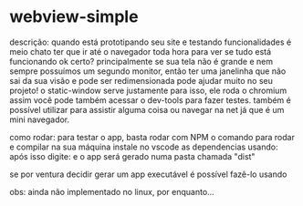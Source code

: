 # webview-simple
descrição:
quando está prototipando seu site e testando funcionalidades é meio chato ter que ir até o navegador toda hora para ver se tudo está funcionando ok certo?
principalmente se sua tela não é grande e nem sempre possuímos um segundo monitor, então ter uma janelinha que não sai da sua visão e pode ser redimensionada pode ajudar muito no seu projeto!
o static-window serve justamente para isso, ele roda o chromium assim você pode também acessar o dev-tools para fazer testes.
também é possível utilizar para assistir alguma coisa ou navegar na net já que é um mini navegador.

como rodar:
para testar o app, basta rodar com NPM o comando <npm start>
para rodar e compilar na sua máquina instale no vscode as dependencias usando: <npm i>
após isso digite: <npm run build> e o app será gerado numa pasta chamada "dist"

se por ventura decidir gerar um app executável é possível fazê-lo usando <npm run build>

obs: ainda não implementado no linux, por enquanto...
